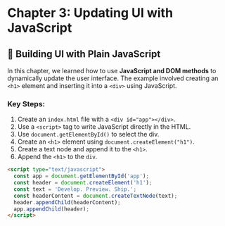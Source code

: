 # Chapter 3: Updating UI with JavaScript

## 🧱 Building UI with Plain JavaScript

In this chapter, we learned how to use **JavaScript and DOM methods** to dynamically update the user interface. The example involved creating an `<h1>` element and inserting it into a `<div>` using JavaScript.

### Key Steps:
1. Create an `index.html` file with a `<div id="app"></div>`.
2. Use a `<script>` tag to write JavaScript directly in the HTML.
3. Use `document.getElementById()` to select the div.
4. Create an `<h1>` element using `document.createElement("h1")`.
5. Create a text node and append it to the `<h1>`.
6. Append the `<h1>` to the `div`.

```html
<script type="text/javascript">
  const app = document.getElementById('app');
  const header = document.createElement('h1');
  const text = 'Develop. Preview. Ship.';
  const headerContent = document.createTextNode(text);
  header.appendChild(headerContent);
  app.appendChild(header);
</script>
